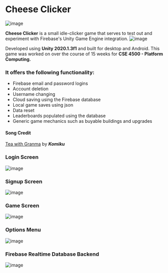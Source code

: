 # Cheese Clicker

![image](https://user-images.githubusercontent.com/53513566/118217284-fca0fd80-b429-11eb-8793-8f45fce50981.png)


**Cheese Clicker** is a small idle-clicker game that serves to test out and experiment with Firebase's Unity Game Engine integration.  ![image](https://user-images.githubusercontent.com/53513566/118217444-55709600-b42a-11eb-8634-0350fb1d7baa.png)
 
 Developed using **Unity 2020.1.3f1** and built for desktop and Android. This game was worked on over the course of 15 weeks for **CSE 4500 - Platform Computing.** 
 


### It offers the following functionality:
* Firebase email and password logins  
* Account deletion
* Username changing
* Cloud saving using the Firebase database  
* Local game saves using json  
* Data reset
* Leaderboards populated using the database
* Generic game mechanics such as buyable buildings and upgrades

#### Song Credit
[Tea with Granma](https://freemusicarchive.org/music/Komiku/Poupis_incredible_adventures_/Komiku_-_Poupis_incredible_adventures__-_56_Tea_with_Granma
) by ***Komiku***  

### Login Screen
![image](https://user-images.githubusercontent.com/53513566/118218066-8e5d3a80-b42b-11eb-96b6-7aaca1364b83.png)

### Signup Screen
![image](https://user-images.githubusercontent.com/53513566/118218170-c6647d80-b42b-11eb-9d35-155a0de076f5.png)

### Game Screen
![image](https://user-images.githubusercontent.com/53513566/118218110-a339ce00-b42b-11eb-8afa-169d1284edf4.png)

### Options Menu
![image](https://user-images.githubusercontent.com/53513566/118218194-d7ad8a00-b42b-11eb-8983-294f532d17cc.png)

### Firebase Realtime Database Backend
![image](https://user-images.githubusercontent.com/53513566/118218299-0b88af80-b42c-11eb-81b9-0511af375ab8.png)






